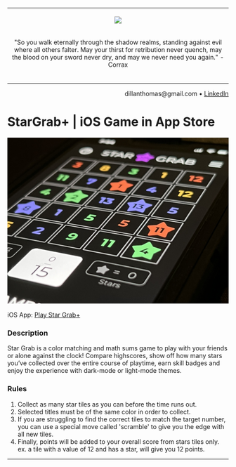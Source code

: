

<div align="center">
<table>
<tbody>
<td align="center">
<img width="auto" height="0"><br>
   <img width="auto" height="300" src="https://i0.wp.com/5ergiveaways.com/wp-content/uploads/2019/11/Twitter-Cover.png?fit=1500%2C500&ssl=1"><br><br>
   
<p align="center" display="flex">
   "So you walk eternally through the shadow realms, standing against evil where all others falter. May your thirst for retribution never quench, may the blood on your sword never dry, and may we never need you again." - Corrax
</p>
<img width="auto" height="0">
</td>
</tbody>
</table>
</div>

<div align="right">
dillanthomas<span>@</span>gmail.com • <a href="https://www.linkedin.com/in/dillanthomasmansor/">LinkedIn</a>
</div>

# StarGrab+ | iOS Game in App Store

![](IMG_0801%20(1).jpg)

iOS App: [Play Star Grab+](https://apps.apple.com/us/app/stargrab/id6470140060?platform=iphone)

### Description

Star Grab is a color matching and math sums game to play with your friends or alone against the clock! Compare highscores, show off how many stars you’ve collected over the entire course of playtime, earn skill badges and enjoy the experience with dark-mode or light-mode themes.

### Rules

1. Collect as many star tiles as you can before the time runs out.
2. Selected titles must be of the same color in order to collect.
3. If you are struggling to find the correct tiles to match the target number, you can use a special move called 'scramble' to give you the edge with all new tiles.
4. Finally, points will be added to your overall score from stars tiles only. ex. a tile with a value of 12 and has a star, will give you 12 points.
<hr>


